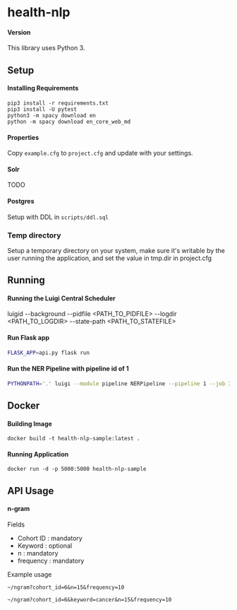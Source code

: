 # health-nlp

#### Version
This library uses Python 3.

## Setup

#### Installing Requirements
```
pip3 install -r requirements.txt
pip3 install -U pytest
python3 -m spacy download en
python -m spacy download en_core_web_md
```

#### Properties
Copy `example.cfg` to `project.cfg` and update with your settings.

#### Solr
TODO

#### Postgres
Setup with DDL in `scripts/ddl.sql`

### Temp directory
Setup a temporary directory on your system, make sure it's writable by the user running the application, and set the value in tmp.dir in project.cfg

## Running

#### Running the Luigi Central Scheduler
luigid --background --pidfile <PATH_TO_PIDFILE> --logdir <PATH_TO_LOGDIR> --state-path <PATH_TO_STATEFILE>

#### Run Flask app
```bash
FLASK_APP=api.py flask run
```

#### Run the NER Pipeline with pipeline id of 1
```bash
PYTHONPATH='.' luigi --module pipeline NERPipeline --pipeline 1 --job 1234 --owner user --local-scheduler
```

## Docker

#### Building Image
```docker build -t health-nlp-sample:latest . ```

#### Running Application
```docker run -d -p 5000:5000 health-nlp-sample```

## API Usage

#### n-gram

Fields

- Cohort ID : mandatory
- Keyword : optional
- n : mandatory
- frequency : mandatory

Example usage 

`~/ngram?cohort_id=6&n=15&frequency=10`

`~/ngram?cohort_id=6&keyword=cancer&n=15&frequency=10`
